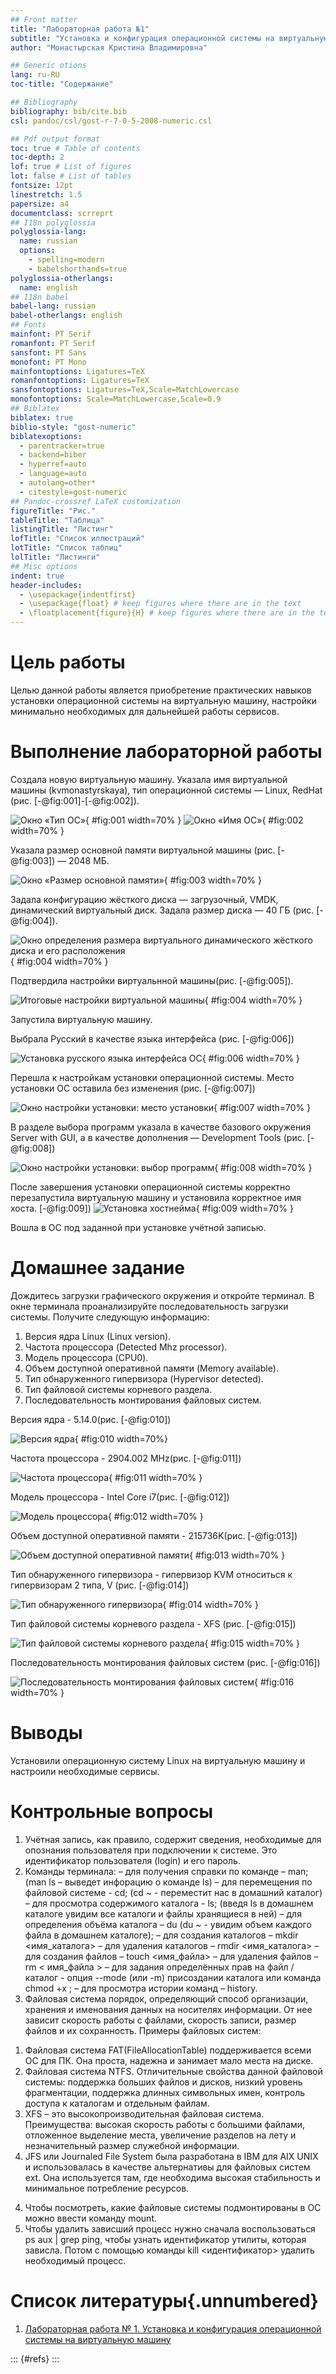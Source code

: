 ```yaml
---
## Front matter
title: "Лабораторная работа №1"
subtitle: "Установка и конфигурация операционной системы на виртуальную машину"
author: "Монастырская Кристина Владимировна"

## Generic otions
lang: ru-RU
toc-title: "Содержание"

## Bibliography
bibliography: bib/cite.bib
csl: pandoc/csl/gost-r-7-0-5-2008-numeric.csl

## Pdf output format
toc: true # Table of contents
toc-depth: 2
lof: true # List of figures
lot: false # List of tables
fontsize: 12pt
linestretch: 1.5
papersize: a4
documentclass: scrreprt
## I18n polyglossia
polyglossia-lang:
  name: russian
  options:
	- spelling=modern
	- babelshorthands=true
polyglossia-otherlangs:
  name: english
## I18n babel
babel-lang: russian
babel-otherlangs: english
## Fonts
mainfont: PT Serif
romanfont: PT Serif
sansfont: PT Sans
monofont: PT Mono
mainfontoptions: Ligatures=TeX
romanfontoptions: Ligatures=TeX
sansfontoptions: Ligatures=TeX,Scale=MatchLowercase
monofontoptions: Scale=MatchLowercase,Scale=0.9
## Biblatex
biblatex: true
biblio-style: "gost-numeric"
biblatexoptions:
  - parentracker=true
  - backend=biber
  - hyperref=auto
  - language=auto
  - autolang=other*
  - citestyle=gost-numeric
## Pandoc-crossref LaTeX customization
figureTitle: "Рис."
tableTitle: "Таблица"
listingTitle: "Листинг"
lofTitle: "Список иллюстраций"
lotTitle: "Список таблиц"
lolTitle: "Листинги"
## Misc options
indent: true
header-includes:
  - \usepackage{indentfirst}
  - \usepackage{float} # keep figures where there are in the text
  - \floatplacement{figure}{H} # keep figures where there are in the text
---
```


# Цель работы

Целью данной работы является приобретение практических навыков установки операционной системы на виртуальную машину, настройки минимально необходимых для дальнейшей работы сервисов.

# Выполнение лабораторной работы

Создала новую виртуальную машину.
Указала имя виртуальной машины (kvmonastyrskaya), тип
операционной системы — Linux, RedHat (рис. [-@fig:001]-[-@fig:002]).

![Окно «Тип ОС»](../images/1.jpg){ #fig:001 width=70% }
![Окно «Имя ОС»](../images/2.jpg){ #fig:002 width=70% }

Указала размер основной памяти виртуальной машины (рис. [-@fig:003]) — 2048 МБ.  

![Окно «Размер основной памяти»](../images/3.jpg){ #fig:003 width=70% }

Задала конфигурацию жёсткого диска — загрузочный, VMDK, динамический виртуальный диск. Задала размер диска — 40 ГБ (рис. [-@fig:004]).

![Окно определения размера виртуального динамического жёсткого диска и его расположения](../images/4.jpg){ #fig:004 width=70% }

Подтвердила настройки виртуальнной машины(рис. [-@fig:005]).

![Итоговые настройки виртуальной машины](../images/5.jpg){ #fig:004 width=70% }

Запустила виртуальную машину.

Выбрала Русский в качестве языка интерфейса (рис. [-@fig:006])

![Установка русского языка интерфейса ОС](../images/6.jpg){ #fig:006 width=70% }

Перешла к настройкам установки операционной системы.
Место установки ОС оставила без изменения (рис. [-@fig:007])

![Окно настройки установки: место установки](../images/7.jpg){ #fig:007 width=70% }

В разделе выбора программ указала в качестве базового окружения Server with GUI, а в качестве дополнения — Development Tools (рис. [-@fig:008])

![Окно настройки установки: выбор программ](../images/8.jpg){ #fig:008 width=70% }

После завершения установки операционной системы корректно перезапустила виртуальную машину и установила корректное имя хоста. [-@fig:009])
![Установка хостнейма](../images/10.jpg){ #fig:009 width=70% }

Вошла в ОС под заданной при установке учётной записью.

# Домашнее задание
Дождитесь загрузки графического окружения и откройте терминал. В окне
терминала проанализируйте последовательность загрузки системы. 
Получите следующую информацию:

1. Версия ядра Linux (Linux version).
2. Частота процессора (Detected Mhz processor).
3. Модель процессора (CPU0).
4. Объем доступной оперативной памяти (Memory available).
5. Тип обнаруженного гипервизора (Hypervisor detected).
6. Тип файловой системы корневого раздела.
7. Последовательность монтирования файловых систем.

Версия ядра - 5.14.0(рис. [-@fig:010])  

![Версия ядра](../images/11.jpg){ #fig:010 width=70%}

Частота процессора - 2904.002 MHz(рис. [-@fig:011])  

![Частота процессора](../images/12.jpg){ #fig:011 width=70% }

Модель процессора - Intel Core i7(рис. [-@fig:012])  

![Модель процессора](../images/13.jpg){ #fig:012 width=70% }

Объем доступной оперативной памяти - 215736K(рис. [-@fig:013])  

![Объем доступной оперативной памяти](../images/14.jpg){ #fig:013 width=70% }

Тип обнаруженного гипервизора - гипервизор KVM относиться к гипервизорам 2 типа, V (рис. [-@fig:014])  

![Тип обнаруженного гипервизора](../images/15.jpg){ #fig:014 width=70% }

Тип файловой системы корневого раздела - XFS (рис. [-@fig:015])  

![Тип файловой системы корневого раздела](../images/16.jpg){ #fig:015 width=70% }

Последовательность монтирования файловых систем (рис. [-@fig:016])  

![Последовательность монтирования файловых систем](../images/17.jpg){ #fig:016 width=70% }


# Выводы

Установили операционную систему Linux на виртуальную машину и настроили необходимые сервисы.

# Контрольные вопросы

1. Учётная запись, как правило, содержит сведения, необходимые для опознания пользователя при подключении к системе. Это идентификатор пользователя (login) и его пароль.
2. Команды терминала:
– для получения справки по команде – man; (man ls – выведет инфорацию о команде ls)
– для перемещения по файловой системе - cd; (cd ~  - переместит нас в домашний каталог)
– для просмотра содержимого каталога - ls; (введя ls в домашнем каталоге увидим все каталоги и файлы хранящиеся в ней)
– для определения объёма каталога – du (du ~  - увидим объем каждого файла в домашнем каталоге);
– для создания каталогов – mkdir <имя_каталога>
– для удаления каталогов – rmdir <имя_каталога>
– для создания файлов – touch <имя_файла>
– для удаления файлов – rm < имя_файла >
– для задания определённых прав на файл / каталог - опция --mode (или -m) присоздании каталога или команда chmod +x ;
– для просмотра истории команд – history.
3. Файловая система порядок, определяющий способ организации, хранения и именования данных на носителях информации. От нее зависит скорость работы с файлами, скорость записи, размер файлов и их сохранность. Примеры файловых систем:
1) Файловая система FAT(FileAllocationTable) поддерживается всеми ОС для ПК. Она проста, надежна и занимает мало места на диске.
2) Файловая система NTFS. Отличительные свойства данной файловой системы: поддержка больших файлов и дисков, низкий уровень фрагментации, поддержка длинных символьных имен, контроль доступа к каталогам и отдельным файлам. 
3) XFS – это высокопроизводительная файловая система. Преимущества: высокая скорость работы с большими файлами, отложенное выделение места, увеличение разделов на лету и незначительный размер служебной информации.
4) JFS или Journaled File System была разработана в IBM для AIX UNIX и использовалась в качестве альтернативы для файловых систем ext. Она используется там, где необходима высокая стабильность и минимальное потребление ресурсов.
4. Чтобы посмотреть, какие файловые системы подмонтированы в ОС можно ввести команду mount.
5. Чтобы удалить зависший процесс нужно сначала воспользоваться ps aux | grep ping, чтобы узнать идентификатор утилиты, которая зависла. Потом с помощью команды kill <идентификатор> удалить необходимый процесс.


# Список литературы{.unnumbered}

1. [Лабораторная работа № 1. Установка и конфигурация операционной системы на виртуальную машину](https://esystem.rudn.ru/pluginfile.php/1652016/mod_folder/content/0/001-lab_virtualbox.pdf?forcedownload=1)

::: {#refs}
:::
